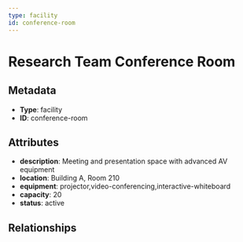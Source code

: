 ```yaml
---
type: facility
id: conference-room
---
```


# Research Team Conference Room

## Metadata

- **Type**: facility
- **ID**: conference-room

## Attributes

- **description**: Meeting and presentation space with advanced AV equipment
- **location**: Building A, Room 210
- **equipment**: projector,video-conferencing,interactive-whiteboard
- **capacity**: 20
- **status**: active

## Relationships

